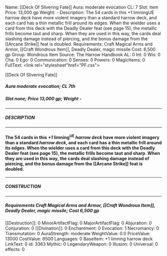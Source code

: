 Name: [[Deck Of Slivering Fate]]
Aura: moderate evocation
CL: 7
Slot: item
Price: 13,000 gp
Weight: -
Description: The 54 cards in this +1 limningUE harrow deck have more violent imagery than a standard harrow deck, and each card has a thin metallic frill around its edges. When the wielder uses a card from this deck with the Deadly Dealer feat (see page 15), the metallic frills become taut and sharp. When they are used in this way, the cards deal slashing damage instead of piercing, and the bonus damage from the [[Arcane Strike]] feat is doubled.
Requirements: Craft Magical Arms and Armor, [[Craft Wondrous Item]], Deadly Dealer, magic missile
Cost: 6,500 gp
Group: Wondrous Item
Source: The Harrow Handbook
AL: 0
Int: 0
Wis: 0
Cha: 0
Ego: 0
Communication: 0
Senses: 0
Powers: 0
MagicItems: 0
FullText: <link rel="stylesheet"href="PF.css"><div class="heading"><p class="alignleft">[[Deck Of Slivering Fate]]</p><div style="clear: both;"></div></div><div><h5><b>Aura </b>moderate evocation; <b>CL </b>7th</h5><h5><b>Slot </b>none; <b>Price </b>13,000 gp; <b>Weight </b>-</h5></div><hr/><div><h5><b>DESCRIPTION</b></h5></div><hr/><div><h4><p>The 54 cards in this <i>+1</i> limning<sup>UE</sup> <i>harrow deck</i> have more violent imagery than a standard <i>harrow deck</i>, and each card has a thin metallic frill around its edges. When the wielder uses a card from this deck with the Deadly Dealer feat (see page 15), the metallic frills become taut and sharp. When they are used in this way, the cards deal slashing damage instead of piercing, and the bonus damage from the [[Arcane Strike]] feat is doubled.</p></h4></div><hr/><div><h5><b>CONSTRUCTION</b></h5></div><hr/><div><h5><b>Requirements </b>Craft Magical Arms and Armor, [[Craft Wondrous Item]], Deadly Dealer, <i>magic missile</i>; <b>Cost </b>6,500 gp</h5></div>
[[Destruction]]: 0
MinorArtifactFlag: 0
MajorArtifactFlag: 0
Abjuration: 0
Conjuration: 0
[[Divination]]: 0
Enchantment: 0
Evocation: 1
Necromancy: 0
Transmutation: 0
AuraStrength: moderate
WeightValue: 0.0
PriceValue: 13000
CostValue: 6500
Languages: 0
BaseItem: +1 limning harrow deck
LinkText: 0
id: 3363
Mythic: 0
LegendaryWeapon: 0
Illusion: 0
Universal: 0
effects: 0
